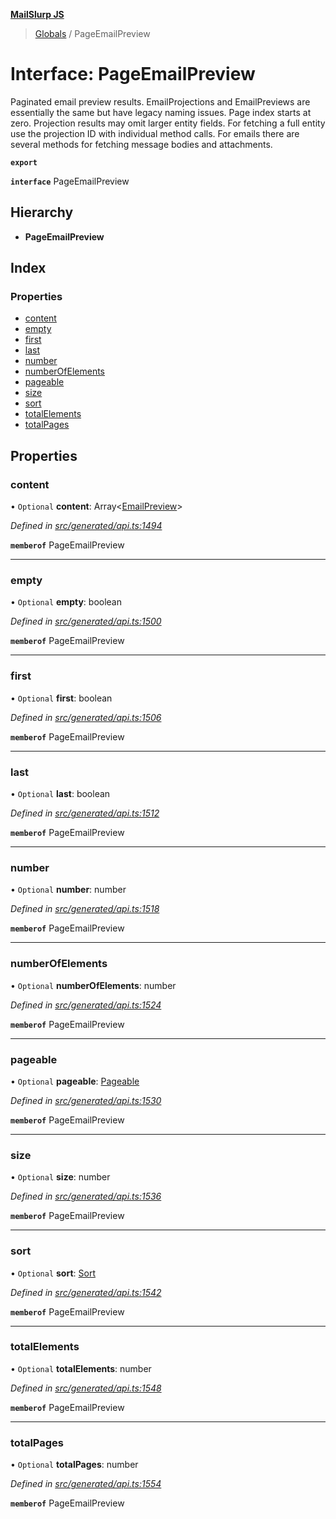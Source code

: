 **[MailSlurp JS](../README.md)**

> [Globals](../README.md) / PageEmailPreview

# Interface: PageEmailPreview

Paginated email preview results. EmailProjections and EmailPreviews are essentially the same but have legacy naming issues. Page index starts at zero. Projection results may omit larger entity fields. For fetching a full entity use the projection ID with individual method calls. For emails there are several methods for fetching message bodies and attachments.

**`export`** 

**`interface`** PageEmailPreview

## Hierarchy

* **PageEmailPreview**

## Index

### Properties

* [content](pageemailpreview.md#content)
* [empty](pageemailpreview.md#empty)
* [first](pageemailpreview.md#first)
* [last](pageemailpreview.md#last)
* [number](pageemailpreview.md#number)
* [numberOfElements](pageemailpreview.md#numberofelements)
* [pageable](pageemailpreview.md#pageable)
* [size](pageemailpreview.md#size)
* [sort](pageemailpreview.md#sort)
* [totalElements](pageemailpreview.md#totalelements)
* [totalPages](pageemailpreview.md#totalpages)

## Properties

### content

• `Optional` **content**: Array\<[EmailPreview](emailpreview.md)>

*Defined in [src/generated/api.ts:1494](https://github.com/mailslurp/mailslurp-client/blob/f5ab9d3/src/generated/api.ts#L1494)*

**`memberof`** PageEmailPreview

___

### empty

• `Optional` **empty**: boolean

*Defined in [src/generated/api.ts:1500](https://github.com/mailslurp/mailslurp-client/blob/f5ab9d3/src/generated/api.ts#L1500)*

**`memberof`** PageEmailPreview

___

### first

• `Optional` **first**: boolean

*Defined in [src/generated/api.ts:1506](https://github.com/mailslurp/mailslurp-client/blob/f5ab9d3/src/generated/api.ts#L1506)*

**`memberof`** PageEmailPreview

___

### last

• `Optional` **last**: boolean

*Defined in [src/generated/api.ts:1512](https://github.com/mailslurp/mailslurp-client/blob/f5ab9d3/src/generated/api.ts#L1512)*

**`memberof`** PageEmailPreview

___

### number

• `Optional` **number**: number

*Defined in [src/generated/api.ts:1518](https://github.com/mailslurp/mailslurp-client/blob/f5ab9d3/src/generated/api.ts#L1518)*

**`memberof`** PageEmailPreview

___

### numberOfElements

• `Optional` **numberOfElements**: number

*Defined in [src/generated/api.ts:1524](https://github.com/mailslurp/mailslurp-client/blob/f5ab9d3/src/generated/api.ts#L1524)*

**`memberof`** PageEmailPreview

___

### pageable

• `Optional` **pageable**: [Pageable](pageable.md)

*Defined in [src/generated/api.ts:1530](https://github.com/mailslurp/mailslurp-client/blob/f5ab9d3/src/generated/api.ts#L1530)*

**`memberof`** PageEmailPreview

___

### size

• `Optional` **size**: number

*Defined in [src/generated/api.ts:1536](https://github.com/mailslurp/mailslurp-client/blob/f5ab9d3/src/generated/api.ts#L1536)*

**`memberof`** PageEmailPreview

___

### sort

• `Optional` **sort**: [Sort](sort.md)

*Defined in [src/generated/api.ts:1542](https://github.com/mailslurp/mailslurp-client/blob/f5ab9d3/src/generated/api.ts#L1542)*

**`memberof`** PageEmailPreview

___

### totalElements

• `Optional` **totalElements**: number

*Defined in [src/generated/api.ts:1548](https://github.com/mailslurp/mailslurp-client/blob/f5ab9d3/src/generated/api.ts#L1548)*

**`memberof`** PageEmailPreview

___

### totalPages

• `Optional` **totalPages**: number

*Defined in [src/generated/api.ts:1554](https://github.com/mailslurp/mailslurp-client/blob/f5ab9d3/src/generated/api.ts#L1554)*

**`memberof`** PageEmailPreview
